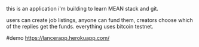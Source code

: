 this is an application i'm building to learn MEAN stack and git.

users can create job listings, anyone can fund them, creators choose which of the replies get the funds. everything uses bitcoin testnet.

#demo
https://lancerapp.herokuapp.com/
